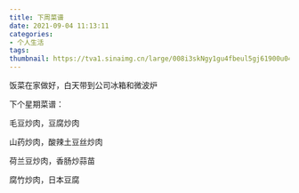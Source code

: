 ```yaml
---
title: 下周菜谱
date: 2021-09-04 11:13:11
categories:
- 个人生活
tags:
thumbnail: https://tva1.sinaimg.cn/large/008i3skNgy1gu4fbeul5gj61900u043v02.jpg
---
```

饭菜在家做好，白天带到公司冰箱和微波炉

下个星期菜谱：

毛豆炒肉，豆腐炒肉

山药炒肉，酸辣土豆丝炒肉

荷兰豆炒肉，香肠炒蒜苗

腐竹炒肉，日本豆腐